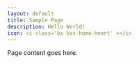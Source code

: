 ```yaml
---
layout: default
title: Sample Page
description: Hello World!
icon: <i class='bx bxs-home-heart' ></i>
---
```


Page content goes here.
